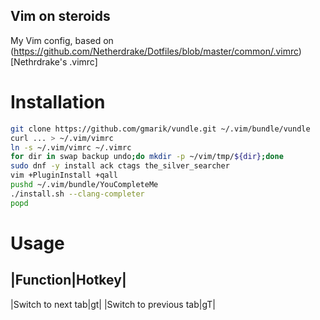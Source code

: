 Vim on steroids
---------------

My Vim config, based on (https://github.com/Netherdrake/Dotfiles/blob/master/common/.vimrc)[Nethrdrake's .vimrc]

Installation
============

```bash
git clone https://github.com/gmarik/vundle.git ~/.vim/bundle/vundle
curl ... > ~/.vim/vimrc
ln -s ~/.vim/vimrc ~/.vimrc
for dir in swap backup undo;do mkdir -p ~/vim/tmp/${dir};done
sudo dnf -y install ack ctags the_silver_searcher
vim +PluginInstall +qall
pushd ~/.vim/bundle/YouCompleteMe
./install.sh --clang-completer
popd
```

Usage
=====

|Function|Hotkey|
-----------------
|Switch to next tab|gt|
|Switch to previous tab|gT|
